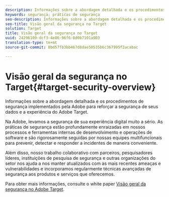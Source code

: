 ```yaml
---
description: Informações sobre a abordagem detalhada e os procedimentos de segurança implementados pela Adobe para reforçar a segurança de seus dados e a experiência do Adobe Target.
keywords: segurança; práticas de segurança
seo-description: Informações sobre a abordagem detalhada e os procedimentos de segurança implementados pela Adobe para reforçar a segurança de seus dados e a experiência do Adobe Target.
seo-title: Visão geral da segurança no Target
solution: Target
title: Visão geral da segurança no Target
uuid: 24296109-dcf3-4e86-96f6-8d0b7101a903
translation-type: tm+mt
source-git-commit: 8bd57fb3bb467d8dae50535b6c367995f2acabac

---
```



# Visão geral da segurança no Target{#target-security-overview}

Informações sobre a abordagem detalhada e os procedimentos de segurança implementados pela Adobe para reforçar a segurança de seus dados e a experiência do Adobe Target.

Na Adobe, levamos a segurança de sua experiência digital muito a sério. As práticas de segurança estão profundamente enraizadas em nossos processos e ferramentas internas de desenvolvimento e operações de software e são rigorosamente seguidas por nossas equipes multifuncionais para prevenir, detectar e responder a incidentes de maneira conveniente.

Além disso, nosso trabalho colaborativo com parceiros, pesquisadores líderes, instituições de pesquisa de segurança e outras organizações do setor nos ajuda a nos manter atualizados com as mais recentes ameaças e vulnerabilidades e incorporamos regularmente técnicas avançadas de segurança aos produtos e serviços que oferecemos.

Para obter mais informações, consulte o white paper [Visão geral da segurança no Adobe Target](https://wwwimages.adobe.com/content/dam/Adobe/en/security/pdfs/AdobeTargetSecurityOverview.pdf).
